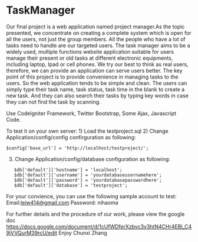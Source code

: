 TaskManager
===========

Our final project is a web application named project manager.As the topic presented, we concentrate on creating a complete system which is open for all the users, not just the group members. All the people who have a lot of tasks need to handle are our targeted users. The task manager aims to be  a widely used, multiple functions website application suitable for users manage their present or old tasks at different electronic equipments, including laptop, Ipad or cell phones. We try our best to think as real users, therefore, we can provide an application can serve users better. The key point of this project is to provide convenience in managing tasks to the users. So the web application tends to be simple and clean. The users can simply type their task name, task status, task time in the blank to create a new task.  And they can also search their tasks by typing key words in case they can not find the task by scanning.

Use CodeIgniter Framework, Twitter Bootstrap, Some Ajax, Javascript Code.

To test it on your own server: 1) Load the testproject.sql 2) Change Application/config/config confirguration as following:

```
$config['base_url'] = 'http://localhost/testproject/';
```

3) Change Application/config/database configuration as following:

```
   $db['default']['hostname'] = 'localhost';
   $db['default']['username'] = 'yourdatabaseusernamehere';
   $db['default']['password'] = 'yourdatabasepasswordhere';
   $db['default']['database'] = 'testproject';
```

For your convience, you can use the following sample account to test: Email:leiw414@gmail.com Password: nihaoma

For further details and the procedure of our work, please view the google doc https://docs.google.com/document/d/1cUfWDferXzbvc3v3htN4CHr4EBl_C49jVVQurM39rcU/edit
Enjoy
Chunxi Zhang
